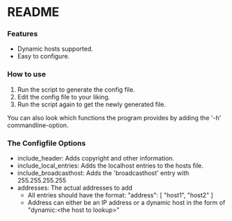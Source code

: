 # README

### Features
- Dynamic hosts supported.
- Easy to configure.


### How to use
1. Run the script to generate the config file.
2. Edit the config file to your liking.
3. Run the script again to get the newly generated file.

You can also look which functions the program provides by adding the '-h' commandline-option.


### The Configfile Options
- include_header: Adds copyright and other information.
- include_local_entries: Adds the localhost entries to the hosts file.
- include_broadcasthost: Adds the 'broadcasthost' entry with 255.255.255.255
- addresses: The actual addresses to add
  - All entries should have the format: "address": [ "host1", "host2" ]
  - Address can either be an IP address or a dynamic host in the form of "dynamic:\<the host to lookup\>"
